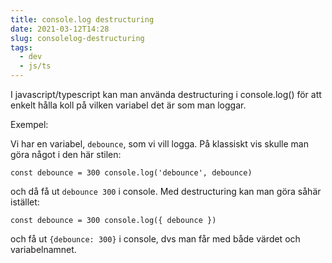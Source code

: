 ```yaml
---
title: console.log destructuring
date: 2021-03-12T14:28
slug: consolelog-destructuring
tags: 
  - dev
  - js/ts
---
```


I javascript/typescript kan man använda destructuring i console.log() för att
enkelt hålla koll på vilken variabel det är som man loggar.

Exempel:

Vi har en variabel, `debounce`, som vi vill logga. På klassiskt vis skulle man
göra något i den här stilen:

`
const debounce = 300
console.log('debounce', debounce)
`

och då få ut `debounce 300` i console. Med destructuring kan man göra såhär
istället:

`
const debounce = 300
console.log({ debounce })
`

och få ut `{debounce: 300}` i console, dvs man får med både värdet och variabelnamnet.



